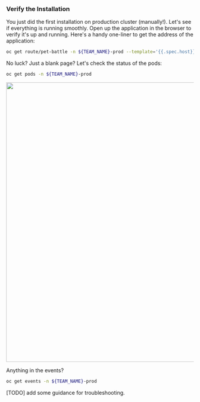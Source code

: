 
### Verify the Installation
You just did the first installation on production cluster (manually!). Let's see if everything is running smoothly. Open up the application in the browser to verify it's up and running. Here's a handy one-liner to get the address of the application:

```bash
oc get route/pet-battle -n ${TEAM_NAME}-prod --template='{{.spec.host}}'
```

No luck? Just a blank page? Let's check the status of the pods:
```bash
oc get pods -n ${TEAM_NAME}-prod
```
<img src="2-pet-battle-on-prod/images/list-pods.png" width="750">

Anything in the events?
```bash
oc get events -n ${TEAM_NAME}-prod
```

[TODO] add some guidance for troubleshooting.



